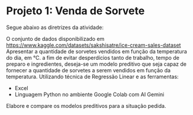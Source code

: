 # Projeto 1: Venda de Sorvete

Segue abaixo as diretrizes da atividade:

O conjunto de dados disponibilizado em https://www.kaggle.com/datasets/sakshisatre/ice-cream-sales-dataset   
Apresentar a quantidade de sorvetes vendidos em função da temperatura do dia, em °C. a fim de evitar desperdícios tanto de trabalho, tempo de preparo e ingredientes, deseja-se um modelo preditivo que seja capaz de fornecer a quantidade de sorvetes a serem vendidos em função da temperatura. Utilizando técnica de Regressão Linear e as ferramentas:

* Excel
* Linguagem Python no ambiente Google Colab com AI Gemini   

Elabore e compare os modelos preditivos para a situação pedida.
